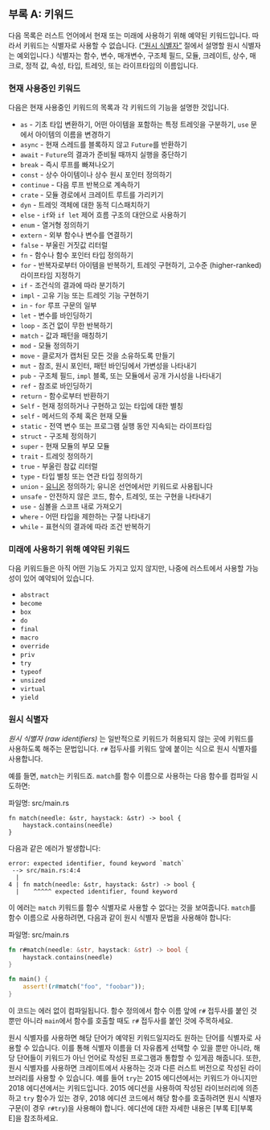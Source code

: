 ## 부록 A: 키워드

다음 목록은 러스트 언어에서 현재 또는 미래에 사용하기 위해 예약된
키워드입니다. 따라서 키워드는 식별자로 사용할 수 없습니다.
([“원시 식별자”][raw-identifiers]<!-- ignore --> 절에서
설명할 원시 식별자는 예외입니다.) 식별자는 함수, 변수, 매개변수,
구조체 필드, 모듈, 크레이트, 상수, 매크로, 정적 값, 속성, 타입,
트레잇, 또는 라이프타임의 이름입니다.

[raw-identifiers]: #raw-identifiers

### 현재 사용중인 키워드

다음은 현재 사용중인 키워드의 목록과 각 키워드의 기능을 설명한
것입니다.

* `as` - 기초 타입 변환하기, 어떤 아이템을 포함하는 특정 트레잇을 구분하기,
  `use` 문에서 아이템의 이름을 변경하기
* `async` - 현재 스레드를 블록하지 않고 `Future`를 반환하기
* `await` - `Future`의 결과가 준비될 때까지 실행을 중단하기
* `break` - 즉시 루프를 빠져나오기
* `const` - 상수 아이템이나 상수 원시 포인터 정의하기
* `continue` - 다음 루프 반복으로 계속하기
* `crate` - 모듈 경로에서 크레이트 루트를 가리키기
* `dyn` - 트레잇 객체에 대한 동적 디스패치하기
* `else` - `if`와 `if let` 제어 흐름 구조의 대안으로 사용하기
* `enum` - 열거형 정의하기
* `extern` - 외부 함수나 변수를 연결하기
* `false` - 부울린 거짓값 리터럴
* `fn` - 함수나 함수 포인터 타입 정의하기
* `for` - 반복자로부터 아이템을 반복하기, 트레잇 구현하기,
  고수준 (higher-ranked) 라이프타임 지정하기  
* `if` - 조건식의 결과에 따라 분기하기
* `impl` - 고유 기능 또는 트레잇 기능 구현하기
* `in` - `for` 루프 구문의 일부
* `let` - 변수를 바인딩하기
* `loop` - 조건 없이 무한 반복하기
* `match` - 값과 패턴을 매칭하기
* `mod` - 모듈 정의하기
* `move` - 클로저가 캡처된 모든 것을 소유하도록 만들기
* `mut` - 참조, 원시 포인터, 패턴 바인딩에서 가변성을 나타내기
* `pub` - 구조체 필드, `impl` 블록, 또는 모듈에서 공개 가시성을 나타내기
* `ref` - 참조로 바인딩하기
* `return` - 함수로부터 반환하기
* `Self` - 현재 정의하거나 구현하고 있는 타입에 대한 별칭
* `self` - 메서드의 주체 혹은 현재 모듈
* `static` - 전역 변수 또는 프로그램 실행 동안 지속되는 라이프타임
* `struct` - 구조체 정의하기
* `super` - 현재 모듈의 부모 모듈
* `trait` - 트레잇 정의하기
* `true` - 부울린 참값 리터럴
* `type` - 타입 별칭 또는 연관 타입 정의하기
* `union` - [유니온][union] 정의하기; 유니온 선언에서만
  키워드로 사용됩니다
* `unsafe` - 안전하지 않은 코드, 함수, 트레잇, 또는 구현을 나타내기
* `use` - 심볼을 스코프 내로 가져오기
* `where` - 어떤 타입을 제한하는 구절 나타내기
* `while` - 표현식의 결과에 따라 조건 반복하기

[union]: ../reference/items/unions.html

### 미래에 사용하기 위해 예약된 키워드

다음 키워드들은 아직 어떤 기능도 가지고 있지 않지만, 나중에 러스트에서
사용할 가능성이 있어 예약되어 있습니다.

* `abstract`
* `become`
* `box`
* `do`
* `final`
* `macro`
* `override`
* `priv`
* `try`
* `typeof`
* `unsized`
* `virtual`
* `yield`

### 원시 식별자

*원시 식별자 (raw identifiers)* 는 일반적으로 키워드가 허용되지 않는 곳에 키워드를 사용하도록
해주는 문법입니다. `r#` 접두사를 키워드 앞에 붙이는 식으로 원시 식별자를 사용합니다.

예를 들면, `match`는 키워드죠. `match`를 함수 이름으로 사용하는 다음
함수를 컴파일 시도하면:

<span class="filename">파일명: src/main.rs</span>

```rust,ignore,does_not_compile
fn match(needle: &str, haystack: &str) -> bool {
    haystack.contains(needle)
}
```

다음과 같은 에러가 발생합니다:

```text
error: expected identifier, found keyword `match`
 --> src/main.rs:4:4
  |
4 | fn match(needle: &str, haystack: &str) -> bool {
  |    ^^^^^ expected identifier, found keyword
```

이 에러는 `match` 키워드를 함수 식별자로 사용할 수 없다는 것을
보여줍니다. `match`를 함수 이름으로 사용하려면, 다음과 같이 원시
식별자 문법을 사용해야 합니다:

<span class="filename">파일명: src/main.rs</span>

```rust
fn r#match(needle: &str, haystack: &str) -> bool {
    haystack.contains(needle)
}

fn main() {
    assert!(r#match("foo", "foobar"));
}
```

이 코드는 에러 없이 컴파일됩니다. 함수 정의에서 함수 이름 앞에 `r#` 접두사를 붙인
것 뿐만 아니라 `main`에서 함수를 호출할 때도 `r#` 접두사를 붙인 것에 주목하세요.

원시 식별자를 사용하면 해당 단어가 예약된 키워드일지라도 원하는 단어를
식별자로 사용할 수 있습니다. 이를 통해 식별자 이름을 더 자유롭게 선택할
수 있을 뿐만 아니라, 해당 단어들이 키워드가 아닌 언어로 작성된 프로그램과
통합할 수 있게끔 해줍니다. 또한, 원시 식별자를 사용하면 크레이트에서
사용하는 것과 다른 러스트 버전으로 작성된 라이브러리를 사용할 수 있습니다.
예를 들어 `try`는 2015 에디션에서는 키워드가 아니지만 2018 에디션에서는
키워드입니다. 2015 에디션을 사용하여 작성된 라이브러리에 의존하고 `try`
함수가 있는 경우, 2018 에디션 코드에서 해당 함수를 호출하려면 원시 식별자
구문(이 경우 `r#try`)을 사용해야 합니다. 에디션에 대한 자세한 내용은
[부록 E][부록 E]<!-- ignore -->을 참조하세요.

[appendix-e]: appendix-05-editions.html
